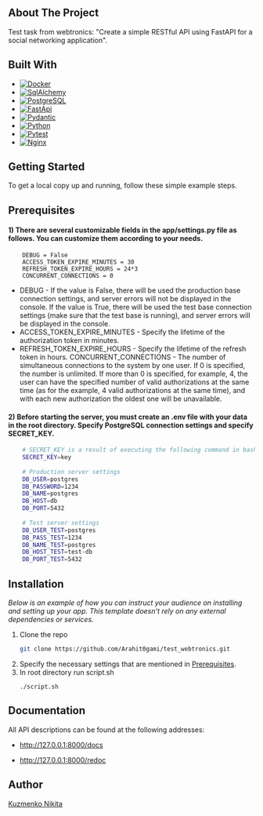 
<!-- ABOUT THE PROJECT -->
## About The Project

Test task from webtronics: "Create a simple RESTful API using FastAPI for a social networking application".



## Built With


* [![Docker][docker.com]][Docker-url]
* [![SqlAlchemy][sqlalchemy.org]][sqlalchemy-url]
* [![PostgreSQL][postgresql.org]][Postgresql-url]
* [![FastApi][fastapi.tiangolo.com]][Fastapi-url]
* [![Pydantic][docs.pydantic.dev]][Pydantic-url]
* [![Python][Python.org]][Python-url]
* [![Pytest][docs.pytest.org]][Pytest-url]
* [![Nginx][nginx.org]][Nginx-url]

<!-- GETTING STARTED -->
## Getting Started

To get a local copy up and running, follow these simple example steps.

## Prerequisites

#### 1) There are several customizable fields in the app/settings.py file as follows. You can customize them according to your needs.
```
    DEBUG = False
    ACCESS_TOKEN_EXPIRE_MINUTES = 30
    REFRESH_TOKEN_EXPIRE_HOURS = 24*3
    CONCURRENT_CONNECTIONS = 0
```
- DEBUG - If the value is False, there will be used the production base connection settings, and server errors will not be displayed in the console. 
If the value is True, there will be used the test base connection settings (make sure that the test base is running), and server errors will be displayed in the console.
- ACCESS_TOKEN_EXPIRE_MINUTES - Specify the lifetime of the authorization token in minutes.
- REFRESH_TOKEN_EXPIRE_HOURS - Specify the lifetime of the refresh token in hours.
CONCURRENT_CONNECTIONS - The number of simultaneous connections to the system by one user. 
If 0 is specified, the number is unlimited. If more than 0 is specified, for example, 4, 
the user can have the specified number of valid authorizations at the same time (as for the example, 4 valid authorizations at the same time), 
and with each new authorization the oldest one will be unavailable.

#### 2) Before starting the server, you must create an .env file with your data in the root directory. Specify PostgreSQL connection settings and specify SECRET_KEY.

```bash
    # SECRET_KEY is a result of executing the following command in bash: openssl rand -hex 32
    SECRET_KEY=key
    
    # Production server settings
    DB_USER=postgres
    DB_PASSWORD=1234
    DB_NAME=postgres
    DB_HOST=db
    DB_PORT=5432
    
    # Test server settings
    DB_USER_TEST=postgres
    DB_PASS_TEST=1234
    DB_NAME_TEST=postgres
    DB_HOST_TEST=test-db
    DB_PORT_TEST=5432

```

## Installation

_Below is an example of how you can instruct your audience on installing and setting up your app. This template doesn't rely on any external dependencies or services._

1. Clone the repo
   ```bash
   git clone https://github.com/Arahit0gami/test_webtronics.git
   ```
2. Specify the necessary settings that are mentioned in [Prerequisites](#prerequisites).
3. In root directory run script.sh
   ```
   ./script.sh
   ```


## Documentation

All API descriptions can be found at the following addresses:

- <http://127.0.0.1:8000/docs>

- <http://127.0.0.1:8000/redoc>


## Author
[Kuzmenko Nikita](https://github.com/Arahit0gami)


<!-- MARKDOWN LINKS & IMAGES -->
<!-- https://www.markdownguide.org/basic-syntax/#reference-style-links -->
[fastapi.tiangolo.com]: https://img.shields.io/badge/FastAPI-0.101.0-green?style=plastic&logo=FastAPI
[Fastapi-url]: https://fastapi.tiangolo.com
[Python.org]: https://img.shields.io/badge/Python-3.11.0-green?style=plastic&logo=python
[Python-url]: https://python.org
[sqlalchemy.org]: https://img.shields.io/badge/SQLAlchemy-2.0.19-green?style=plastic&logo=SqlAlchemy
[sqlalchemy-url]: https://sqlalchemy.org 
[postgresql.org]: https://img.shields.io/badge/PostgreSQL-15.0-green?style=plastic&logo=postgresql
[Postgresql-url]: https://postgresql.org
[docs.pytest.org]: https://img.shields.io/badge/Pytest-7.4.0-green?style=plastic&logo=pytest
[Pytest-url]: https://docs.pytest.org
[docker.com]: https://img.shields.io/badge/Docker--compose-3.8-green?style=plastic&logo=docker
[Docker-url]: https://docker.com
[nginx.org]: https://img.shields.io/badge/Nginx-3.8-green?style=plastic&logo=nginx
[Nginx-url]: https://nginx.org
[docs.pydantic.dev]: https://img.shields.io/badge/Pydantic-2.1.1-green?style=plastic&logo=pydantic
[Pydantic-url]: https://docs.pydantic.dev
